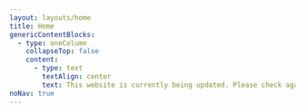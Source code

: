 ```yaml
---
layout: layouts/home
title: Home
genericContentBlocks:
  - type: oneColumn
    collapseTop: false
    content:
      - type: text
        textAlign: center
        text: This website is currently being updated. Please check again soon.
noNav: true
---
```

